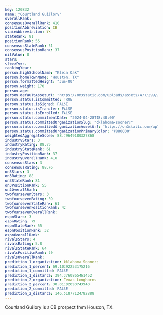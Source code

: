```yaml
---
key: 120832
name: "Courtland Guillory"
overallRank: 
consensusOverallRank: 410
positionAbbreviation: CB
stateAbbreviation: TX
stateRank: 81
positionRank: 55
consensusStateRank: 61
consensusPositionRank: 37
nilValue: 0
stars: 
classYear: 
rankingYear: 
person.highSchoolName: "Klein Oak"
person.homeTownName: "Houston, TX"
person.formattedHeight: "Jun-00"
person.weight: 170
person.age: 
person.defaultAssetUrl: "https://on3static.com/uploads/assets/477/299/299477.jpg"
person.status.isCommitted: TRUE
person.status.isSigned: FALSE
person.status.isTransfer: FALSE
person.status.isEnrolled: FALSE
person.status.commitmentDate: "2024-04-28T18:40:00"
person.status.committedOrganizationSlug: "oklahoma-sooners"
person.status.committedOrganizationAssetUrl: "https://on3static.com/uploads/assets/126/208/208126.svg"
person.status.committedOrganizationPrimaryColor: "#880000"
weightedAggregateScore: 88.79649180327868
industryStars: 3
industryRating: 88.76
industryStateRank: 61
industryPositionRank: 37
industryOverallRank: 410
consensusStars: 3
consensusRating: 88.76
on3Stars: 3
on3Rating: 88
on3StateRank: 81
on3PositionRank: 55
on3OverallRank: 
twofoursevenStars: 3
twofoursevenRating: 89
twofoursevenStateRank: 61
twofoursevenPositionRank: 42
twofoursevenOverallRank: 
espnStars: 3
espnRating: 79
espnStateRank: 55
espnPositionRank: 32
espnOverallRank: 
rivalsStars: 4
rivalsRating: 5.8
rivalsStateRank: 64
rivalsPositionRank: 39
rivalsOverallRank: 
prediction_1_organization: Oklahoma Sooners
prediction_1_percent: 69.10392253175216
prediction_1_committed: FALSE
prediction_1_distance: 394.3760865461452
prediction_2_organization: Texas Longhorns
prediction_2_percent: 30.01192898743948
prediction_2_committed: FALSE
prediction_2_distance: 146.51877124782888
---
```

Courtland Guillory is a CB prospect from Houston, TX.